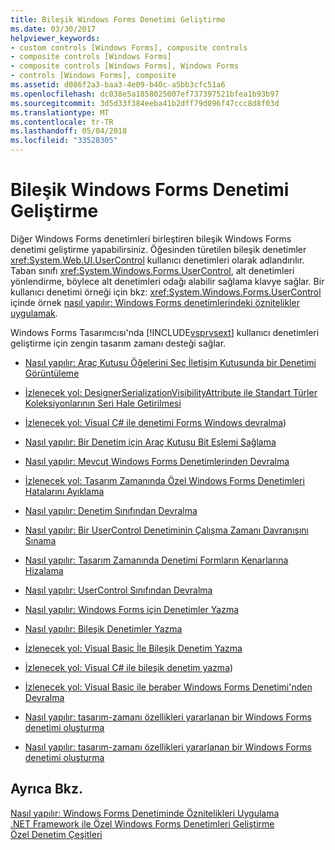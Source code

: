 ```yaml
---
title: Bileşik Windows Forms Denetimi Geliştirme
ms.date: 03/30/2017
helpviewer_keywords:
- custom controls [Windows Forms], composite controls
- composite controls [Windows Forms]
- composite controls [Windows Forms], Windows Forms
- controls [Windows Forms], composite
ms.assetid: d086f2a3-baa3-4e09-b40c-a5bb3cfc51a6
ms.openlocfilehash: dc038e5a1858025007ef737397521bfea1b93b97
ms.sourcegitcommit: 3d5d33f384eeba41b2dff79d096f47ccc8d8f03d
ms.translationtype: MT
ms.contentlocale: tr-TR
ms.lasthandoff: 05/04/2018
ms.locfileid: "33528305"
---
```

# <a name="developing-a-composite-windows-forms-control"></a>Bileşik Windows Forms Denetimi Geliştirme
Diğer Windows Forms denetimleri birleştiren bileşik Windows Forms denetimi geliştirme yapabilirsiniz. Öğesinden türetilen bileşik denetimler <xref:System.Web.UI.UserControl> kullanıcı denetimleri olarak adlandırılır. Taban sınıfı <xref:System.Windows.Forms.UserControl>, alt denetimleri yönlendirme, böylece alt denetimleri odağı alabilir sağlama klavye sağlar. Bir kullanıcı denetimi örneği için bkz: <xref:System.Windows.Forms.UserControl> içinde örnek [nasıl yapılır: Windows Forms denetimlerindeki öznitelikler uygulamak](../../../../docs/framework/winforms/controls/how-to-apply-attributes-in-windows-forms-controls.md).  
  
 Windows Forms Tasarımcısı'nda [!INCLUDE[vsprvsext](../../../../includes/vsprvsext-md.md)] kullanıcı denetimleri geliştirme için zengin tasarım zamanı desteği sağlar.  
  
-   [Nasıl yapılır: Araç Kutusu Öğelerini Seç İletişim Kutusunda bir Denetimi Görüntüleme](http://msdn.microsoft.com/library/9yxtkx75\(v=vs.110\))  
  
-   [İzlenecek yol: DesignerSerializationVisibilityAttribute ile Standart Türler Koleksiyonlarının Seri Hale Getirilmesi](http://msdn.microsoft.com/library/ms171731\(v=vs.110\))  
  
-   [İzlenecek yol: Visual C# ile denetimi Forms Windows devralma](http://msdn.microsoft.com/library/09476da0-8d4c-4a4c-b969-649519dfb438))  
  
-   [Nasıl yapılır: Bir Denetim için Araç Kutusu Bit Eşlemi Sağlama](http://msdn.microsoft.com/library/4wk1wc0a\(v=vs.110\))  
  
-   [Nasıl yapılır: Mevcut Windows Forms Denetimlerinden Devralma](http://msdn.microsoft.com/library/7h62478z\(v=vs.110\))  
  
-   [İzlenecek yol: Tasarım Zamanında Özel Windows Forms Denetimleri Hatalarını Ayıklama](http://msdn.microsoft.com/library/5ytx0z24\(v=vs.110\))  
  
-   [Nasıl yapılır: Denetim Sınıfından Devralma](http://msdn.microsoft.com/library/skcysbt2\(v=vs.110\))  
  
-   [Nasıl yapılır: Bir UserControl Denetiminin Çalışma Zamanı Davranışını Sınama](http://msdn.microsoft.com/library/ms171738\(v=vs.110\))  
  
-   [Nasıl yapılır: Tasarım Zamanında Denetimi Formların Kenarlarına Hizalama](http://msdn.microsoft.com/library/1fxyb15b\(v=vs.110\))  
  
-   [Nasıl yapılır: UserControl Sınıfından Devralma](http://msdn.microsoft.com/library/00ctb4z0\(v=vs.110\))  
  
-   [Nasıl yapılır: Windows Forms için Denetimler Yazma](http://msdn.microsoft.com/library/bs3yhkh7\(v=vs.110\))  
  
-   [Nasıl yapılır: Bileşik Denetimler Yazma](http://msdn.microsoft.com/library/3sf86w5h\(v=vs.110\))  
  
-   [İzlenecek yol: Visual Basic İle Bileşik Denetim Yazma](http://msdn.microsoft.com/library/c316f119\(v=vs.110\))  
  
-   [İzlenecek yol: Visual C# ile bileşik denetim yazma](http://msdn.microsoft.com/library/f88481a8-c746-4a36-9479-374ce5f2e91f))  
  
-   [İzlenecek yol: Visual Basic ile beraber Windows Forms Denetimi'nden Devralma](http://msdn.microsoft.com/library/w2a8y03d\(v=vs.110\))  
  
-   [Nasıl yapılır: tasarım-zamanı özellikleri yararlanan bir Windows Forms denetimi oluşturma](http://msdn.microsoft.com/library/307hck25\(v=vs.110\))  
  
-   [Nasıl yapılır: tasarım-zamanı özellikleri yararlanan bir Windows Forms denetimi oluşturma](http://msdn.microsoft.com/library/307hck25\(v=vs.120\))  
  
## <a name="see-also"></a>Ayrıca Bkz.  
 [Nasıl yapılır: Windows Forms Denetiminde Öznitelikleri Uygulama](../../../../docs/framework/winforms/controls/how-to-apply-attributes-in-windows-forms-controls.md)  
 [.NET Framework ile Özel Windows Forms Denetimleri Geliştirme](../../../../docs/framework/winforms/controls/developing-custom-windows-forms-controls.md)  
 [Özel Denetim Çeşitleri](../../../../docs/framework/winforms/controls/varieties-of-custom-controls.md)
